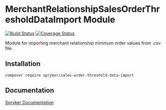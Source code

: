 # MerchantRelationshipSalesOrderThresholdDataImport Module
[![Build Status](https://travis-ci.org/spryker/sales-order-threshold-data-import.svg)](https://travis-ci.org/spryker/sales-order-threshold)
[![Coverage Status](https://coveralls.io/repos/github/spryker/sales-order-threshold-data-import/badge.svg)](https://coveralls.io/github/spryker/sales-order-threshold-data-import)

Module for importing merchant relationship minimum order values from .csv file.

## Installation

```
composer require spryker/sales-order-threshold-data-import
```

## Documentation

[Spryker Documentation](https://academy.spryker.com/developing_with_spryker/module_guide/modules.html)
